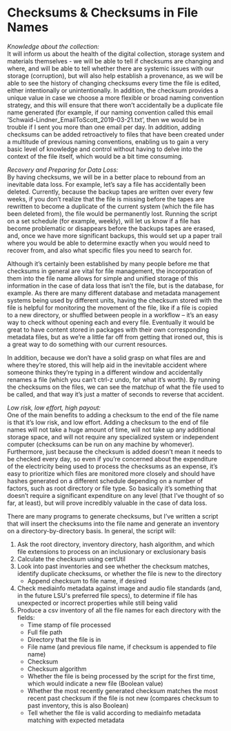 # Checksums & Checksums in File Names

*Knowledge about the collection:*  
It will inform us about the health of the digital collection, storage system and materials themselves - we will be able to tell if checksums are changing and where, and will be able to tell whether there are systemic issues with our storage (corruption), but will also help establish a provenance, as we will be able to see the history of changing checksums every time the file is edited, either intentionally or unintentionally. In addition, the checksum provides a unique value in case we choose a more flexible or broad naming convention strategy, and this will ensure that there won’t accidentally be a duplicate file name generated (for example, if our naming convention called this email ‘Schwaid-Lindner_EmailToScott_2019-03-21.txt’, then we would be in trouble if I sent you more than one email per day. In addition, adding checksums can be added retroactively to files that have been created under a multitude of previous naming conventions, enabling us to gain a very basic level of knowledge and control without having to delve into the context of the file itself, which would be a bit time consuming.
 
*Recovery and Preparing for Data Loss:*  
By having checksums, we will be in a better place to rebound from an inevitable data loss. For example, let’s say a file has accidentally been deleted. Currently, because the backup tapes are written over every few weeks, if you don’t realize that the file is missing before the tapes are rewritten to become a duplicate of the current system (which the file has been deleted from), the file would be permanently lost. Running the script on a set schedule (for example, weekly), will let us know if a file has become problematic or disappears before the backups tapes are erased, and, once we have more significant backups, this would set up a paper trail where you would be able to determine exactly when you would need to recover from, and also what specific files you need to search for.
 
Although it’s certainly been established by many people before me that checksums in general are vital for file management, the incorporation of them into the file name allows for simple and unified storage of this information in the case of data loss that isn’t the file, but is the database, for example. As there are many different database and metadata management systems being used by different units, having the checksum stored with the file is helpful for monitoring the movement of the file, like if a file is copied to a new directory, or shuffled between people in a workflow – it’s an easy way to check without opening each and every file. Eventually it would be great to have content stored in packages with their own corresponding metadata files, but as we’re a little far off from getting that ironed out, this is a great way to do something with our current resources.
 
In addition, because we don’t have a solid grasp on what files are and where they’re stored, this will help aid in the inevitable accident where someone thinks they’re typing in a different window and accidentally renames a file (which you can’t ctrl-z undo, for what it’s worth). By running the checksums on the files, we can see the matchup of what the file used to be called, and that way it’s just a matter of seconds to reverse that accident.
 
*Low risk, low effort, high payout:*  
One of the main benefits to adding a checksum to the end of the file name is that it’s low risk, and low effort. Adding a checksum to the end of file names will not take a huge amount of time, will not take up any additional storage space, and will not require any specialized system or independent computer (checksums can be run on any machine by whomever). Furthermore, just because the checksum is added doesn’t mean it needs to be checked every day, so even if you’re concerned about the expenditure of the electricity being used to process the checksums as an expense, it’s easy to prioritize which files are monitored more closely and should have hashes generated on a different schedule depending on a number of factors, such as root directory or file type. So basically it’s something that doesn’t require a significant expenditure on any level (that I’ve thought of so far, at least), but will prove incredibly valuable in the case of data loss.
 
There are many programs to generate checksums, but I’ve written a script that will insert the checksums into the file name and generate an inventory on a directory-by-directory basis.
In general, the script will:
1. Ask the root directory, inventory directory, hash algorithm, 
   and which file extensions to process on an inclusionary or exclusionary basis
2. Calculate the checksum using certUtil
3. Look into past inventories and see whether the checksum matches, 
   identify duplicate checksums, or whether the file is new to the directory
    * Append checksum to file name, if desired
4. Check mediainfo metadata against image and audio file standards
   (and, in the future LSU's preferred file specs), to determine if file
   has unexpected or incorrect properties while still being valid
5. Produce a csv inventory of all the file names for each directory
   with the fields:
    * Time stamp of file processed
    * Full file path
    * Directory that the file is in
    * File name (and previous file name, if checksum is appended to file name)
    * Checksum
    * Checksum algorithm
    * Whether the file is being processed by the script for the first time,
      which would indicate a new file (Boolean value)
    * Whether the most recently generated checksum matches the most recent
      past checksum if the file is not new
      (compares checksum to past inventory, this is also Boolean)
    * Tell whether the file is valid according to
      mediainfo metadata matching with expected metadata


